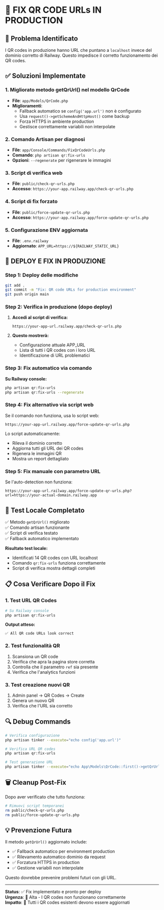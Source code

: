 # 🔧 FIX QR CODE URLs IN PRODUCTION

## 🚨 Problema Identificato
I QR codes in produzione hanno URL che puntano a `localhost` invece del dominio corretto di Railway. Questo impedisce il corretto funzionamento dei QR codes.

## ✅ Soluzioni Implementate

### 1. **Migliorato metodo getQrUrl() nel modello QrCode**
- **File**: `app/Models/QrCode.php`
- **Miglioramenti**:
  - Fallback automatico se `config('app.url')` non è configurato
  - Usa `request()->getSchemeAndHttpHost()` come backup
  - Forza HTTPS in ambiente production
  - Gestisce correttamente variabili non interpolate

### 2. **Comando Artisan per diagnosi**
- **File**: `app/Console/Commands/FixQrCodeUrls.php`
- **Comando**: `php artisan qr:fix-urls`
- **Opzioni**: `--regenerate` per rigenerare le immagini

### 3. **Script di verifica web**
- **File**: `public/check-qr-urls.php`
- **Accesso**: `https://your-app.railway.app/check-qr-urls.php`

### 4. **Script di fix forzato**
- **File**: `public/force-update-qr-urls.php`
- **Accesso**: `https://your-app.railway.app/force-update-qr-urls.php`

### 5. **Configurazione ENV aggiornata**
- **File**: `.env.railway`
- **Aggiornato**: `APP_URL=https://${RAILWAY_STATIC_URL}`

## 🚀 DEPLOY E FIX IN PRODUZIONE

### **Step 1: Deploy delle modifiche**

```bash
git add .
git commit -m "Fix: QR code URLs for production environment"
git push origin main
```

### **Step 2: Verifica in produzione (dopo deploy)**

1. **Accedi al script di verifica:**
   ```
   https://your-app-url.railway.app/check-qr-urls.php
   ```

2. **Questo mostrerà:**
   - Configurazione attuale APP_URL
   - Lista di tutti i QR codes con i loro URL
   - Identificazione di URL problematici

### **Step 3: Fix automatico via comando**

**Su Railway console:**
```bash
php artisan qr:fix-urls
php artisan qr:fix-urls --regenerate
```

### **Step 4: Fix alternativo via script web**

Se il comando non funziona, usa lo script web:
```
https://your-app-url.railway.app/force-update-qr-urls.php
```

Lo script automaticamente:
- Rileva il dominio corretto
- Aggiorna tutti gli URL dei QR codes
- Rigenera le immagini QR
- Mostra un report dettagliato

### **Step 5: Fix manuale con parametro URL**

Se l'auto-detection non funziona:
```
https://your-app-url.railway.app/force-update-qr-urls.php?url=https://your-actual-domain.railway.app
```

## 🧪 Test Locale Completato

✅ Metodo `getQrUrl()` migliorato  
✅ Comando artisan funzionante  
✅ Script di verifica testato  
✅ Fallback automatico implementato  

**Risultato test locale:**
- Identificati 14 QR codes con URL localhost
- Comando `qr:fix-urls` funziona correttamente
- Script di verifica mostra dettagli completi

## 📋 Cosa Verificare Dopo il Fix

### **1. Test URL QR Codes**
```bash
# Su Railway console
php artisan qr:fix-urls
```

**Output atteso:**
```
✅ All QR code URLs look correct
```

### **2. Test funzionalità QR**
1. Scansiona un QR code
2. Verifica che apra la pagina store corretta
3. Controlla che il parametro `ref` sia presente
4. Verifica che l'analytics funzioni

### **3. Test creazione nuovi QR**
1. Admin panel → QR Codes → Create
2. Genera un nuovo QR
3. Verifica che l'URL sia corretto

## 🔍 Debug Commands

```bash
# Verifica configurazione
php artisan tinker --execute="echo config('app.url')"

# Verifica URL QR codes
php artisan qr:fix-urls

# Test generazione URL
php artisan tinker --execute="echo App\Models\QrCode::first()->getQrUrl()"
```

## 🗑️ Cleanup Post-Fix

Dopo aver verificato che tutto funziona:

```bash
# Rimuovi script temporanei
rm public/check-qr-urls.php
rm public/force-update-qr-urls.php
```

## 💡 Prevenzione Futura

Il metodo `getQrUrl()` aggiornato include:
- ✅ Fallback automatico per environment production
- ✅ Rilevamento automatico dominio da request
- ✅ Forzatura HTTPS in production
- ✅ Gestione variabili non interpolate

Questo dovrebbe prevenire problemi futuri con gli URL.

---

**Status**: ✅ Fix implementato e pronto per deploy  
**Urgenza**: 🔴 Alta - I QR codes non funzionano correttamente  
**Impatto**: 📱 Tutti i QR codes esistenti devono essere aggiornati
